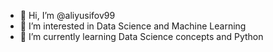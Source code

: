 - 👋 Hi, I’m @aliyusifov99
- 👀 I’m interested in Data Science and Machine Learning
- 🌱 I’m currently learning Data Science concepts and Python

<!---
aliyusifov99/aliyusifov99 is a ✨ special ✨ repository because its `README.md` (this file) appears on your GitHub profile.
You can click the Preview link to take a look at your changes.
--->
